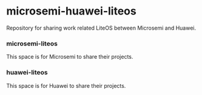 # microsemi-huawei-liteos
Repository for sharing work related LiteOS between Microsemi and Huawei.


### microsemi-liteos
This space is for Microsemi to share their projects.


### huawei-liteos
This space is for Huawei to share their projects.
